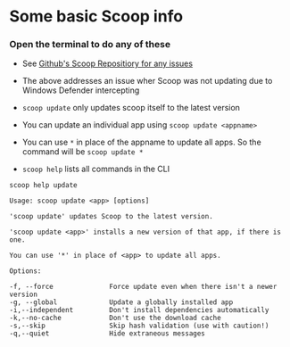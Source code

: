 # Some basic Scoop info

### Open the terminal to do any of these

- See [Github's Scoop Repositiory for any issues](https://github.com/ScoopInstaller/Scoop/issues/5926)

- The above addresses an issue wher Scoop was not updating due to Windows Defender intercepting

- `scoop update` only updates scoop itself to the latest version


- You can update an individual app using `scoop update <appname>`


- You can use `*` in place of the appname to update all apps. So the command will be `scoop update *`

- `scoop help` lists all commands in the CLI

```
scoop help update

Usage: scoop update <app> [options]

'scoop update' updates Scoop to the latest version.

'scoop update <app>' installs a new version of that app, if there is one.

You can use '*' in place of <app> to update all apps.

Options:

-f, --force              Force update even when there isn't a newer version
-g, --global             Update a globally installed app
-i,--independent         Don't install dependencies automatically
-k,--no-cache            Don't use the download cache
-s,--skip                Skip hash validation (use with caution!)
-q,--quiet               Hide extraneous messages
```